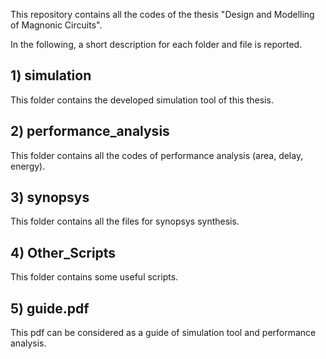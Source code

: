 This repository contains all the codes of the thesis "Design and Modelling of Magnonic Circuits".

In the following, a short description for each folder and file is reported.


## 1) simulation
This folder contains the developed simulation tool of this thesis.


## 2) performance_analysis
This folder contains all the codes of performance analysis (area, delay, energy).


## 3) synopsys
This folder contains all the files for synopsys synthesis.


## 4) Other_Scripts
This folder contains some useful scripts. 


## 5) guide.pdf
This pdf can be considered as a guide of simulation tool and performance analysis.

